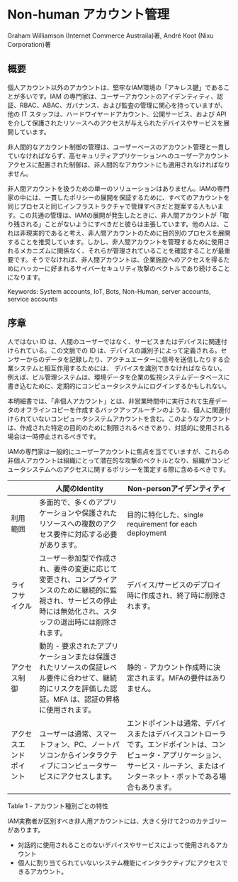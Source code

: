 # Non-human アカウント管理

Graham Williamson (Internet Commerce Austraila)著, André Koot (Nixu Corporation)著

## 概要

個人アカウント以外のアカウントは、堅牢なIAM環境の「アキレス腱」であることが多いです。IAM の専門家は、ユーザーアカウントのアイデンティティ、認証、RBAC、ABAC、ガバナンス、および監査の管理に関心を持っていますが、他の IT スタッフは、ハードワイヤードアカウント、公開サービス、および API を介して保護されたリソースへのアクセスが与えられたデバイスやサービスを展開しています。

非人間的なアカウント制御の管理は、ユーザーベースのアカウント管理と一貫していなければならず、高セキュリティアプリケーションへのユーザーアカウントアクセスに配置された制御は、非人間的なアカウントにも適用されなければなりません。

非人間アカウントを扱うための単一のソリューションはありません。IAMの専門家の中には、一貫したポリシーの展開を保証するために、すべてのアカウントを同じプロセスと同じインフラストラクチャで管理すべきだと提案する人もいます。この共通の管理は、IAMの展開が発生したときに、非人間アカウントが「取り残される」ことがないようにすべきだと彼らは主張しています。他の人は、これは非現実的であると考え、非人間アカウントのために目的別のプロセスを展開することを推奨しています。しかし、非人間アカウントを管理するために使用されるメカニズムに関係なく、それらが管理されていることを確認することが最重要です。そうでなければ、非人間アカウントは、企業施設へのアクセスを得るためにハッカーに好まれるサイバーセキュリティ攻撃のベクトルであり続けることになります。

Keywords: System accounts, IoT, Bots, Non-Human, server accounts, service accounts

## 序章

人ではない ID は、人間のユーザーではなく、サービスまたはデバイスに関連付けられている。この文脈での ID は、デバイスの識別子によって定義される。センサーからのデータを記録したり、アクチュエーターに信号を送信したりする企業システムと相互作用するためには、 デバイスを識別できなければならない。例えば、ビル管理システムは、環境データを企業の監視システムデータベースに書き込むために、定期的にコンピュータシステムにログインするかもしれない。

本明細書では、「非個人アカウント」とは、非営業時間中に実行されて生産データのオフラインコピーを作成するバックアップルーチンのような、個人に関連付けられていないコンピュータシステムアカウントを含む。このようなアカウントは、作成された特定の目的のために制限されるべきであり、対話的に使用される場合は一時停止されるべきです。

IAMの専門家は一般的にユーザーアカウントに焦点を当てていますが、これらの非個人アカウントは組織にとって潜在的な攻撃のベクトルとなり、組織がコンピュータシステムへのアクセスに関するポリシーを策定する際に含めるべきです。

| | 人間のIdentity | Non-personアイデンティティ |
| - | - | - |
| 利用範囲 | 多面的で、多くのアプリケーションや保護されたリソースへの複数のアクセス要件に対応する必要があります。| 目的に特化した、single requirement for each deployment |
| ライフサイクル | ユーザー参加型で作成され、要件の変更に応じて変更され、コンプライアンスのために継続的に監視され、サービスの停止時には無効化され、スタッフの退出時には削除されます。	 | デバイス/サービスのデプロイ時に作成され、終了時に削除されます。 |
| アクセス制御 | 動的 - 要求されたアプリケーションまたは保護されたリソースの保証レベル要件に合わせて、継続的にリスクを評価した認証。MFA は、認証の昇格に使用されます。	| 静的 - アカウント作成時に決定されます。MFAの要件はありません。 |
| アクセスエンドポイント　| ユーザーは通常、スマートフォン、PC、ノートパソコンからインタラクティブにコンピュータサービスにアクセスします。	 | エンドポイントは通常、デバイスまたはデバイスコントローラです。エンドポイントは、コンピュータ・アプリケーション、サービス・ルーチン、またはインターネット・ボットである場合もあります。 |

Table 1 - アカウント種別ごとの特性

IAM実務者が区別すべき非人用アカウントには、大きく分けて2つのカテゴリーがあります。

 * 対話的に使用されることのないデバイスやサービスによって使用されるアカウント
 * 個人に割り当てられていないシステム機能にインタラクティブにアクセスできるアカウント。

